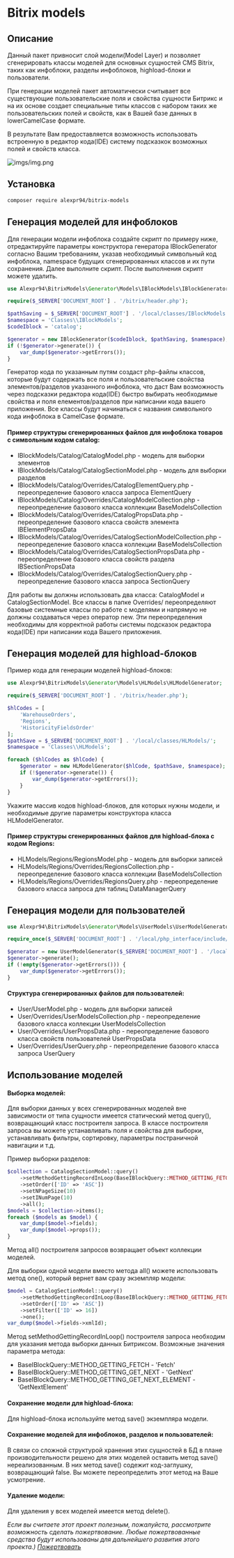 Bitrix models
======
## Описание
Данный пакет привносит слой модели(Model Layer) и позволяет сгенерировать классы 
моделей для основных сущностей CMS Bitrix, таких как инфоблоки, разделы инфоблоков, 
highload-блоки и пользователи. 

При генерации моделей пакет автоматически считывает все существующие пользовательские поля 
и свойства сущности Битрикс и на их основе создает специальные типы классов
с набором таких же пользовательских полей и свойств, как в Вашей базе 
данных в lowerCamelCase формате.

В результате Вам предоставляется возможность использовать встроенную в редактор кода(IDE) 
систему подсказкок возможных полей и свойств класса.

![imgs/img.png](imgs/img.png)

## Установка

```bash
composer require alexpr94/bitrix-models
```

## Генерация моделей для инфоблоков

Для генерации модели инфоблока создайте скрипт по примеру ниже, отредактируйте параметры 
конструктора генератора IBlockGenerator согласно Вашим требованиям, указав необходимый 
символьный код инфоблока, namespace будущих сгенерированных классов и их пути сохранения. 
Далее выполните скрипт. После выполнения скрипт можете удалить.

```php
use Alexpr94\BitrixModels\Generator\Models\IBlockModels\IBlockGenerator;

require($_SERVER['DOCUMENT_ROOT'] . '/bitrix/header.php');

$pathSaving = $_SERVER['DOCUMENT_ROOT'] . '/local/classes/IBlockModels';
$namespace = 'Classes\\IBlockModels';
$codeIblock = 'catalog';

$generator = new IBlockGenerator($codeIblock, $pathSaving, $namespace);
if (!$generator->generate()) {
    var_dump($generator->getErrors());
}
```

Генератор кода по указанным путям создаст php-файлы классов, которые будут содержать все 
поля и пользовательские свойства элементов/разделов указанного инфоблока, 
что даст Вам возможность через подсказки редактора кода(IDE) быстро выбирать необходимые 
свойства и поля елементов/разделов при написании кода вашего приложения. Все классы будут начинаться 
с названия символьного кода инфоблока в CamelCase формате.

#### Пример структуры сгенерированных файлов для инфоблока товаров с символьным кодом catalog:

* IBlockModels/Catalog/CatalogModel.php - модель для выборки элементов
* IBlockModels/Catalog/CatalogSectionModel.php - модель для выборки разделов
* IBlockModels/Catalog/Overrides/CatalogElementQuery.php - переопределение базового класса запроса ElementQuery
* IBlockModels/Catalog/Overrides/CatalogModelCollection.php - переопределение базового класса коллекции BaseModelsCollection
* IBlockModels/Catalog/Overrides/CatalogPropsData.php - переопределение базового класса свойств элемента IBElementPropsData
* IBlockModels/Catalog/Overrides/CatalogSectionModelCollection.php - переопределение базового класса коллекции BaseModelsCollection
* IBlockModels/Catalog/Overrides/CatalogSectionPropsData.php - переопределение базового класса свойств раздела IBSectionPropsData
* IBlockModels/Catalog/Overrides/CatalogSectionQuery.php - переопределение базового класса запроса SectionQuery

Для работы вы должны использовать два класса: CatalogModel и CatalogSectionModel.
Все классы в папке Overrides/ переопределяют базовые системные классы по работе с моделями и
напрямую не должны создаваться через оператор new.
Эти переопределения необходимы для корректной работы системы подсказок редактора кода(IDE)
при написании кода Вашего приложения.

## Генерация моделей для highload-блоков

Пример кода для генерации моделей highload-блоков:
```php
use Alexpr94\BitrixModels\Generator\Models\HLModels\HLModelGenerator;

require($_SERVER['DOCUMENT_ROOT'] . '/bitrix/header.php');

$hlCodes = [
    'WarehouseOrders',
    'Regions',
    'HistoricityFieldsOrder'
];
$pathSave = $_SERVER['DOCUMENT_ROOT'] . '/local/classes/HLModels/';
$namespace = 'Classes\\HLModels';

foreach ($hlCodes as $hlCode) {
    $generator = new HLModelGenerator($hlCode, $pathSave, $namespace);
    if (!$generator->generate()) {
        var_dump($generator->getErrors());
    }
}
```
Укажите массив кодов highload-блоков, для которых нужны модели, и необходимые другие 
параметры конструктора класса HLModelGenerator.

#### Пример структуры сгенерированных файлов для highload-блока с кодом Regions:

* HLModels/Regions/RegionsModel.php - модель для выборки записей
* HLModels/Regions/Overrides/RegionsCollection.php - переопределение базового класса коллекции BaseModelsCollection
* HLModels/Regions/Overrides/RegionsQuery.php - переопределение базового класса запроса для таблиц DataManagerQuery

## Генерация модели для пользователей

```php
use Alexpr94\BitrixModels\Generator\Models\UserModels\UserModelGenerator;

require_once($_SERVER['DOCUMENT_ROOT'] . '/local/php_interface/include/header.php');

$generator = new UserModelGenerator($_SERVER['DOCUMENT_ROOT'] . '/local/classes', 'Classes');
$generator->generate();
if (!empty($generator->getErrors())) {
    var_dump($generator->getErrors());
}
```

#### Cтруктура сгенерированных файлов для пользователей:

* User/UserModel.php - модель для выборки записей
* User/Overrides/UserModelsCollection.php - переопределение базового класса коллекции UserModelsCollection
* User/Overrides/UserPropsData.php - переопределение базового класса свойств пользователей UserPropsData
* User/Overrides/UserQuery.php - переопределение базового класса запроса UserQuery

## Использование моделей

#### Выборка моделей:

Для выборки данных у всех сгенерированных моделей вне зависимости от типа сущности имеется 
статический метод query(), возвращающий класс 
построителя запроса. В классе построителя запроса вы можете устанавливать поля и свойства для выборки, 
устанавливать фильтры, сортировку, параметры постраничной навигации и т.д.

Пример выборки разделов:

```php
$collection = CatalogSectionModel::query()
    ->setMethodGettingRecordInLoop(BaseIBlockQuery::METHOD_GETTING_FETCH)
    ->setOrder(['ID' => 'ASC'])
    ->setNPageSize(10)
    ->setINumPage(10)
    ->all();
$models = $collection->items();
foreach ($models as $model) {
    var_dump($model->fields);
    var_dump($model->props());
}
```

Метод all() построителя запросов возвращает объект коллекции моделей.

Для выборки одной модели вместо метода all() можете использовать метод one(), который вернет вам сразу
экземпляр модели:

```php
$model = CatalogSectionModel::query()
    ->setMethodGettingRecordInLoop(BaseIBlockQuery::METHOD_GETTING_FETCH)
    ->setOrder(['ID' => 'ASC'])
    ->setFilter(['ID' => 16])
    ->one();
var_dump($model->fields->xmlId);
```

Метод setMethodGettingRecordInLoop() построителя запроса необходим для указания метода выборки данных Битриксом.
Возможные значения параметра метода:
* BaseIBlockQuery::METHOD_GETTING_FETCH - 'Fetch'
* BaseIBlockQuery::METHOD_GETTING_GET_NEXT - 'GetNext'
* BaseIBlockQuery::METHOD_GETTING_GET_NEXT_ELEMENT - 'GetNextElement'

#### Сохранение модели для highload-блока:

Для highload-блока используйте метод save() экземпляра модели.

#### Сохранение моделей для инфоблоков, разделов и пользователей:

В связи со сложной структурой хранения этих сущностей в БД в плане производительности решено для этих моделей 
оставить метод save() нереализованным. В них метод save() содежит код-заглушку, возвращающий false. 
Вы можете переопределить этот метод на Ваше усмотрение.

#### Удаление модели:

Для удаления у всех моделей имеется метод delete().

*Если вы считаете этот проект полезным, пожалуйста, рассмотрите возможность 
сделать пожертвование. Любые пожертвованные средства будут использованы 
для дальнейшего развития этого проекта.)
[Пожертвовать](https://yoomoney.ru/to/4100118555955341)*